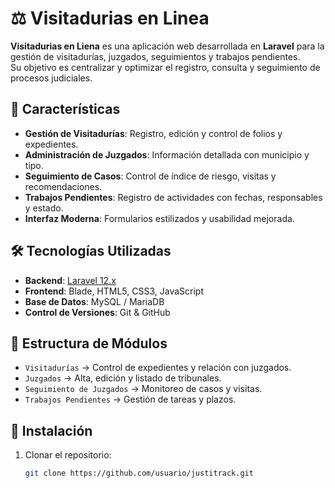 # ⚖️ Visitadurias en Linea

**Visitadurias en Liena** es una aplicación web desarrollada en **Laravel** para la gestión de visitadurías, juzgados, seguimientos y trabajos pendientes.  
Su objetivo es centralizar y optimizar el registro, consulta y seguimiento de procesos judiciales.

## 📌 Características

- **Gestión de Visitadurías**: Registro, edición y control de folios y expedientes.
- **Administración de Juzgados**: Información detallada con municipio y tipo.
- **Seguimiento de Casos**: Control de índice de riesgo, visitas y recomendaciones.
- **Trabajos Pendientes**: Registro de actividades con fechas, responsables y estado.
- **Interfaz Moderna**: Formularios estilizados y usabilidad mejorada.

## 🛠️ Tecnologías Utilizadas

- **Backend**: [Laravel 12.x](https://laravel.com/)
- **Frontend**: Blade, HTML5, CSS3, JavaScript
- **Base de Datos**: MySQL / MariaDB
- **Control de Versiones**: Git & GitHub

## 📂 Estructura de Módulos

- `Visitadurías` → Control de expedientes y relación con juzgados.
- `Juzgados` → Alta, edición y listado de tribunales.
- `Seguimiento de Juzgados` → Monitoreo de casos y visitas.
- `Trabajos Pendientes` → Gestión de tareas y plazos.

## 🚀 Instalación

1. Clonar el repositorio:
   ```bash
   git clone https://github.com/usuario/justitrack.git
